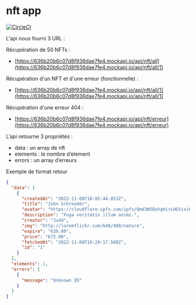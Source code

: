 # nft app

[![CircleCI](https://dl.circleci.com/status-badge/img/gh/thpGitHub/nft-app/tree/main.svg?style=shield)](https://dl.circleci.com/status-badge/redirect/gh/thpGitHub/nft-app/tree/main)

L'api nous fourni 3 URL :

Récupération de 50 NFTs :

- [https://636b20b6c07d8f936dae7fe4.mockapi.io/api/nft/all](https://636b20b6c07d8f936dae7fe4.mockapi.io/api/nft/all/1)

Récupération d'un NFT et d'une erreur (fonctionnelle) :

- [https://636b20b6c07d8f936dae7fe4.mockapi.io/api/nft/all/1](https://636b20b6c07d8f936dae7fe4.mockapi.io/api/nft/all/1)

Récupération d'une erreur 404 :

- [https://636b20b6c07d8f936dae7fe4.mockapi.io/api/nft/erreur](https://636b20b6c07d8f936dae7fe4.mockapi.io/api/nft/erreur)

L’api retourne 3 propriétés :

- data : un array de nft
- elements : le nombre d’element
- errors : un array d’erreurs

Exemple de format retour

```json
{
  "data": [
    {
      "createdAt": "2022-11-08T18:05:44.053Z",
      "title": "John Schroeder",
      "avatar": "https://cloudflare-ipfs.com/ipfs/Qmd3W5DuhgHirLHGVixi6V76LhCkZUz6pnFt5AJBiyvHye/avatar/772.jpg",
      "description": "Fuga veritatis illum animi.",
      "creator": "Judd",
      "img": "http://loremflickr.com/640/480/nature",
      "expire": "639.00",
      "price": "675.00",
      "fetchedAt": "2022-11-08T19:29:17.500Z",
      "id": "1"
    }
  ],
  "elements": 1,
  "errors": [
    {
      "message": "Unknown ID"
    }
  ]
}
```
